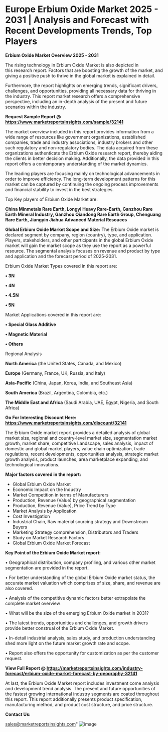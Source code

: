 # Europe Erbium Oxide Market 2025 - 2031 | Analysis and Forecast with Recent Developments Trends, Top Players

<Strong> Erbium Oxide Market Overview 2025 - 2031</strong>

The rising technology in Erbium Oxide Market is also depicted in this research report. Factors that are boosting the growth of the market, and giving a positive push to thrive in the global market is explained in detail.

Furthermore, the report highlights on emerging trends, significant drivers, challenges, and opportunities, providing all necessary data for thriving in the industry. This report market research offers a comprehensive perspective, including an in-depth analysis of the present and future scenarios within the industry.

<strong>Request Sample Report @ <a href=https://www.marketreportsinsights.com/sample/32141>https://www.marketreportsinsights.com/sample/32141</a></strong>

The market overview included in this report provides information from a wide range of resources like government organizations, established companies, trade and industry associations, industry brokers and other such regulatory and non-regulatory bodies. The data acquired from these organizations authenticate the Erbium Oxide research report, thereby aiding the clients in better decision making. Additionally, the data provided in this report offers a contemporary understanding of the market dynamics.

The leading players are focusing mainly on technological advancements in order to improve efficiency. The long-term development patterns for this market can be captured by continuing the ongoing process improvements and financial stability to invest in the best strategies.

Top Key players of Erbium Oxide Market are:

<strong>China Minmetals Rare Earth, Longyi Heavy Rare-Earth, Ganzhou Rare Earth Mineral Industry, Ganzhou Qiandong Rare Earth Group, Chenguang Rare Earth, Jiangyin Jiahua Advanced Material Resouces</strong>

<strong><b>Global Erbium Oxide Market Scope and Size:</b></strong>
The Erbium Oxide market is declared segment by company, region (country), type, and application. Players, stakeholders, and other participants in the global Erbium Oxide market will gain the market scope as they use the report as a powerful resource. The segmental analysis focuses on revenue and product by type and application and the forecast period of 2025-2031.

Erbium Oxide Market Types covered in this report are:

<strong>• 3N

• 4N

• 4.5N

• 5N</strong>

Market Applications covered in this report are:

<strong>• Special Glass Additive

• Magnetic Material

• Others</strong> 

Regional Analysis

<strong>North America</strong> (the United States, Canada, and Mexico)

<strong>Europe</strong> (Germany, France, UK, Russia, and Italy)

<strong>Asia-Pacific</strong> (China, Japan, Korea, India, and Southeast Asia)

<strong>South America</strong> (Brazil, Argentina, Colombia, etc.)

<strong>The Middle East and Africa</strong> (Saudi Arabia, UAE, Egypt, Nigeria, and South Africa)

<strong>Go For Interesting Discount Here: <a href=https://www.marketreportsinsights.com/discount/32141>https://www.marketreportsinsights.com/discount/32141</a></strong>

The Erbium Oxide market report provides a detailed analysis of global market size, regional and country-level market size, segmentation market growth, market share, competitive Landscape, sales analysis, impact of domestic and global market players, value chain optimization, trade regulations, recent developments, opportunities analysis, strategic market growth analysis, product launches, area marketplace expanding, and technological innovations.

<strong><b>Major factors covered in the report:</b></strong>
<ul>
  <li>Global Erbium Oxide Market </li>
  <li>Economic Impact on the Industry</li>
  <li>Market Competition in terms of Manufacturers</li>
  <li>Production, Revenue (Value) by geographical segmentation</li>
  <li>Production, Revenue (Value), Price Trend by Type</li>
  <li>Market Analysis by Application</li>
  <li>Cost Investigation</li>
  <li>Industrial Chain, Raw material sourcing strategy and Downstream Buyers</li>
  <li>Marketing Strategy comprehension, Distributors and Traders</li>
  <li>Study on Market Research Factors</li>
  <li>Global Erbium Oxide Market Forecast</li>
</ul>

<strong><b>Key Point of the Erbium Oxide Market report:</b></strong>

• Geographical distribution, company profiling, and various other market segmentation are provided in the report.

• For better understanding of the global Erbium Oxide market status, the accurate market valuation which comprises of size, share, and revenue are also covered.

• Analysis of the competitive dynamic factors better extrapolate the complete market overview

• What will be the size of the emerging Erbium Oxide market in 2031?

• The latest trends, opportunities and challenges, and growth drivers provide better construal of the Erbium Oxide Market.

• In-detail industrial analysis, sales study, and production understanding shed more light on the future market growth rate and scope.

• Report also offers the opportunity for customization as per the customer request.

<strong><b>View Full Report @ <a href=https://marketreportsinsights.com/industry-forecast/erbium-oxide-market-forecast-by-geography-32141>https://marketreportsinsights.com/industry-forecast/erbium-oxide-market-forecast-by-geography-32141</a></b></strong>


At last, the Erbium Oxide Market report includes investment come analysis and development trend analysis. The present and future opportunities of the fastest growing international industry segments are coated throughout this report. This report additionally presents product specification, manufacturing method, and product cost structure, and price structure.

<strong>Contact Us:</strong>

sales@marketreportsinsights.com"
![image](https://github.com/user-attachments/assets/f31ccfd5-bfbc-4745-914a-5f179ccc8ea8)
